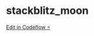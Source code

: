 # stackblitz_moon

[Edit in Codeflow ⚡️](https://stackblitz.com/~/github.com/chandra3yaan/stackblitz_moon)